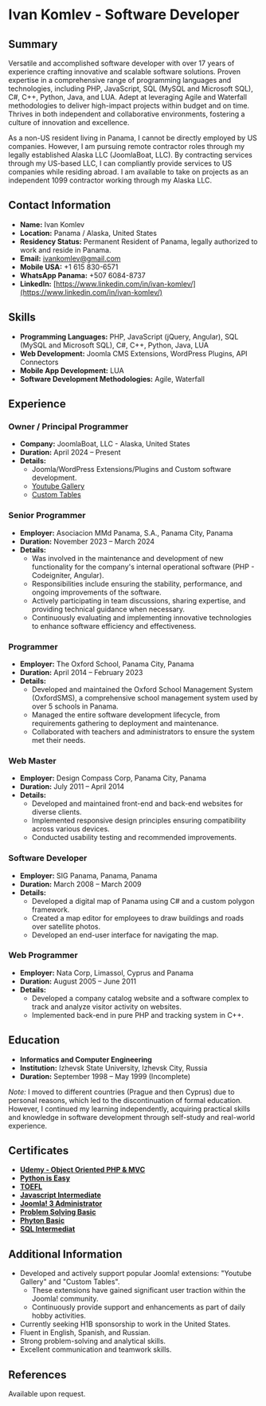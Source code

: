 # Ivan Komlev - Software Developer

## Summary

Versatile and accomplished software developer with over 17 years of experience crafting innovative and scalable software solutions. Proven expertise in a comprehensive range of programming languages and technologies, including PHP, JavaScript, SQL (MySQL and Microsoft SQL), C#, C++, Python, Java, and LUA. Adept at leveraging Agile and Waterfall methodologies to deliver high-impact projects within budget and on time. Thrives in both independent and collaborative environments, fostering a culture of innovation and excellence.

As a non-US resident living in Panama, I cannot be directly employed by US companies. However, I am pursuing remote contractor roles through my legally established Alaska LLC (JoomlaBoat, LLC). By contracting services through my US-based LLC, I can compliantly provide services to US companies while residing abroad. I am available to take on projects as an independent 1099 contractor working through my Alaska LLC.


## Contact Information

- **Name:** Ivan Komlev
- **Location:** Panama / Alaska, United States
- **Residency Status:** Permanent Resident of Panama, legally authorized to work and reside in Panama.
- **Email:** ivankomlev@gmail.com
- **Mobile USA:** +1 615 830-6571
- **WhatsApp Panama:** +507 6084-8737
- **LinkedIn:** [https://www.linkedin.com/in/ivan-komlev/](https://www.linkedin.com/in/ivan-komlev/)

## Skills

- **Programming Languages:** PHP, JavaScript (jQuery, Angular), SQL (MySQL and Microsoft SQL), C#, C++, Python, Java, LUA
- **Web Development:** Joomla CMS Extensions, WordPress Plugins, API Connectors
- **Mobile App Development:** LUA
- **Software Development Methodologies:** Agile, Waterfall

## Experience


### Owner / Principal Programmer
- **Company:** JoomlaBoat, LLC - Alaska, United States
- **Duration:** April 2024 – Present
- **Details:**
    - Joomla/WordPress Extensions/Plugins and Custom software development.
    - [Youtube Gallery](http://joomlaboat.com/youtube-gallery)
    - [Custom Tables](http://joomlaboat.com/custom-tables)

### Senior Programmer
- **Employer:** Asociacion MMd Panama, S.A., Panama City, Panama
- **Duration:** November 2023 – March 2024
- **Details:**
    - Was involved in the maintenance and development of new functionality for the company's internal operational software (PHP - Codeigniter, Angular).
    - Responsibilities include ensuring the stability, performance, and ongoing improvements of the software.
    - Actively participating in team discussions, sharing expertise, and providing technical guidance when necessary.
    - Continuously evaluating and implementing innovative technologies to enhance software efficiency and effectiveness.

### Programmer
- **Employer:** The Oxford School, Panama City, Panama
- **Duration:** April 2014 – February 2023
- **Details:**
    - Developed and maintained the Oxford School Management System (OxfordSMS), a comprehensive school management system used by over 5 schools in Panama.
    - Managed the entire software development lifecycle, from requirements gathering to deployment and maintenance.
    - Collaborated with teachers and administrators to ensure the system met their needs.

### Web Master
- **Employer:** Design Compass Corp, Panama City, Panama
- **Duration:** July 2011 – April 2014
- **Details:**
    - Developed and maintained front-end and back-end websites for diverse clients.
    - Implemented responsive design principles ensuring compatibility across various devices.
    - Conducted usability testing and recommended improvements.

### Software Developer
- **Employer:** SIG Panama, Panama, Panama
- **Duration:** March 2008 – March 2009
- **Details:**
    - Developed a digital map of Panama using C# and a custom polygon framework.
    - Created a map editor for employees to draw buildings and roads over satellite photos.
    - Developed an end-user interface for navigating the map.

### Web Programmer
- **Employer:** Nata Corp, Limassol, Cyprus and Panama
- **Duration:** August 2005 – June 2011
- **Details:**
    - Developed a company catalog website and a software complex to track and analyze visitor activity on websites.
    - Implemented back-end in pure PHP and tracking system in C++.

## Education

- **Informatics and Computer Engineering**
- **Institution:** Izhevsk State University, Izhevsk City, Russia
- **Duration:** September 1998 – May 1999 (Incomplete)

*Note:* I moved to different countries (Prague and then Cyprus) due to personal reasons, which led to the discontinuation of formal education. However, I continued my learning independently, acquiring practical skills and knowledge in software development through self-study and real-world experience.

## Certificates

- **[Udemy - Object Oriented PHP & MVC](https://raw.githubusercontent.com/joomlaboat/Ivan-Komlev-CV/1d430319e1463b9bede9ff229129c043d67c660f/certificates/udemy-php-mvc.pdf)**
- **[Python is Easy](https://raw.githubusercontent.com/joomlaboat/Ivan-Komlev-CV/1d430319e1463b9bede9ff229129c043d67c660f/certificates/Python-Ivan-Komlev-2020-12-09.pdf)**
- **[TOEFL](https://raw.githubusercontent.com/joomlaboat/Ivan-Komlev-CV/1d430319e1463b9bede9ff229129c043d67c660f/certificates/TOEFL.pdf)**
- **[Javascript Intermediate](https://raw.githubusercontent.com/joomlaboat/Ivan-Komlev-CV/1d430319e1463b9bede9ff229129c043d67c660f/certificates/javascript_intermediate%20certificate.pdf)**
- **[Joomla! 3 Administrator](https://raw.githubusercontent.com/joomlaboat/Ivan-Komlev-CV/1d430319e1463b9bede9ff229129c043d67c660f/certificates/joomla-3x-certificate.png)**
- **[Problem Solving Basic](https://raw.githubusercontent.com/joomlaboat/Ivan-Komlev-CV/1d430319e1463b9bede9ff229129c043d67c660f/certificates/problem_solving_basic%20certificate.pdf)**
- **[Phyton Basic](https://raw.githubusercontent.com/joomlaboat/Ivan-Komlev-CV/1d430319e1463b9bede9ff229129c043d67c660f/certificates/python_basic%20certificate.pdf)**
- **[SQL Intermediat](https://raw.githubusercontent.com/joomlaboat/Ivan-Komlev-CV/1d430319e1463b9bede9ff229129c043d67c660f/certificates/sql_intermediate%20certificate-1.pdf)**


## Additional Information

- Developed and actively support popular Joomla! extensions: "Youtube Gallery" and "Custom Tables".
  - These extensions have gained significant user traction within the Joomla! community.
  - Continuously provide support and enhancements as part of daily hobby activities.
- Currently seeking H1B sponsorship to work in the United States.
- Fluent in English, Spanish, and Russian.
- Strong problem-solving and analytical skills.
- Excellent communication and teamwork skills.

## References

Available upon request.
